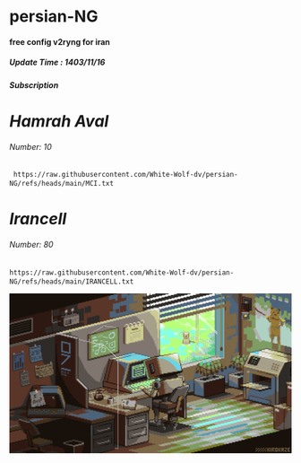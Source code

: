 # persian-NG

#### free config v2ryng for iran


<h5>Update Time : 1403/11/16</h5>

##### Subscription

  # *****Hamrah Aval*****

<h6>Number: 10 </h6>

     https://raw.githubusercontent.com/White-Wolf-dv/persian-NG/refs/heads/main/MCI.txt

# *****Irancell*****

<h6>Number: 80 </h6>

    https://raw.githubusercontent.com/White-Wolf-dv/persian-NG/refs/heads/main/IRANCELL.txt

<p align="center">
<img  src="https://github.com/White-Wolf-dv/White-Wolf-dv/blob/main/14.gif">
</p>
